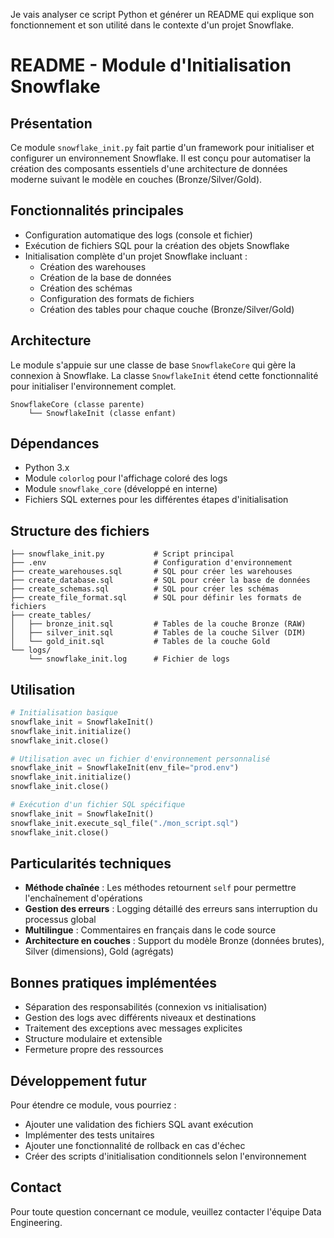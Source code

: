 Je vais analyser ce script Python et générer un README qui explique son fonctionnement et son utilité dans le contexte d'un projet Snowflake.

# README - Module d'Initialisation Snowflake

## Présentation

Ce module `snowflake_init.py` fait partie d'un framework pour initialiser et configurer un environnement Snowflake. Il est conçu pour automatiser la création des composants essentiels d'une architecture de données moderne suivant le modèle en couches (Bronze/Silver/Gold).

## Fonctionnalités principales

- Configuration automatique des logs (console et fichier)
- Exécution de fichiers SQL pour la création des objets Snowflake
- Initialisation complète d'un projet Snowflake incluant :
  - Création des warehouses
  - Création de la base de données
  - Création des schémas
  - Configuration des formats de fichiers
  - Création des tables pour chaque couche (Bronze/Silver/Gold)

## Architecture

Le module s'appuie sur une classe de base `SnowflakeCore` qui gère la connexion à Snowflake. La classe `SnowflakeInit` étend cette fonctionnalité pour initialiser l'environnement complet.

```
SnowflakeCore (classe parente)
    └── SnowflakeInit (classe enfant)
```

## Dépendances

- Python 3.x
- Module `colorlog` pour l'affichage coloré des logs
- Module `snowflake_core` (développé en interne)
- Fichiers SQL externes pour les différentes étapes d'initialisation

## Structure des fichiers

```
├── snowflake_init.py           # Script principal
├── .env                        # Configuration d'environnement
├── create_warehouses.sql       # SQL pour créer les warehouses
├── create_database.sql         # SQL pour créer la base de données
├── create_schemas.sql          # SQL pour créer les schémas
├── create_file_format.sql      # SQL pour définir les formats de fichiers
├── create_tables/
│   ├── bronze_init.sql         # Tables de la couche Bronze (RAW)
│   ├── silver_init.sql         # Tables de la couche Silver (DIM)
│   └── gold_init.sql           # Tables de la couche Gold
└── logs/
    └── snowflake_init.log      # Fichier de logs
```

## Utilisation

```python
# Initialisation basique
snowflake_init = SnowflakeInit()
snowflake_init.initialize()
snowflake_init.close()

# Utilisation avec un fichier d'environnement personnalisé
snowflake_init = SnowflakeInit(env_file="prod.env")
snowflake_init.initialize()
snowflake_init.close()

# Exécution d'un fichier SQL spécifique
snowflake_init = SnowflakeInit()
snowflake_init.execute_sql_file("./mon_script.sql")
snowflake_init.close()
```

## Particularités techniques

- **Méthode chaînée** : Les méthodes retournent `self` pour permettre l'enchaînement d'opérations
- **Gestion des erreurs** : Logging détaillé des erreurs sans interruption du processus global
- **Multilingue** : Commentaires en français dans le code source
- **Architecture en couches** : Support du modèle Bronze (données brutes), Silver (dimensions), Gold (agrégats)

## Bonnes pratiques implémentées

- Séparation des responsabilités (connexion vs initialisation)
- Gestion des logs avec différents niveaux et destinations
- Traitement des exceptions avec messages explicites
- Structure modulaire et extensible
- Fermeture propre des ressources

## Développement futur

Pour étendre ce module, vous pourriez :
- Ajouter une validation des fichiers SQL avant exécution
- Implémenter des tests unitaires
- Ajouter une fonctionnalité de rollback en cas d'échec
- Créer des scripts d'initialisation conditionnels selon l'environnement

## Contact

Pour toute question concernant ce module, veuillez contacter l'équipe Data Engineering.